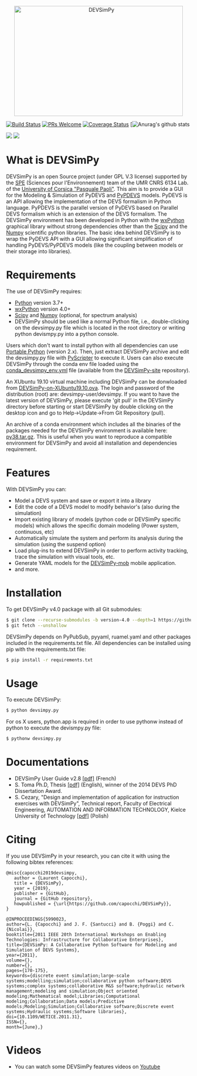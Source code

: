 <p align="center">
<img width="460" height="300" src="https://github.com/capocchi/DEVSimPy/blob/version-4.0/splash/splash.png" alt='DEVSimPy'>
</p>

[![Build Status](https://travis-ci.org/capocchi/DEVSimPy.svg?branch=master)](https://travis-ci.org/capocchi/DEVSimPy)
[![PRs Welcome](https://img.shields.io/badge/PRs-welcome-brightgreen.svg?style=flat-square)](http://makeapullrequest.com)
[![Coverage Status](https://coveralls.io/repos/github/capocchi/DEVSimPy/badge.svg?branch=master)](https://coveralls.io/github/capocchi/DEVSimPy?branch=master)
[![Anurag's github stats](https://github-readme-stats.vercel.app/api?username=anuraghazra)

<a href="https://codeclimate.com/github/capocchi/DEVSimPy/maintainability"><img src="https://api.codeclimate.com/v1/badges/f5c94ecbfb6a3c8986be/maintainability" /></a>
<a href="https://codeclimate.com/github/capocchi/DEVSimPy/test_coverage"><img src="https://api.codeclimate.com/v1/badges/f5c94ecbfb6a3c8986be/test_coverage" /></a>

# What is DEVSimPy
DEVSimPy is an open Source project (under GPL V.3 license) supported by the [SPE](http://http://spe.univ-corse.fr/) (Sciences pour l'Environnement) team of the UMR CNRS 6134 Lab. of the [University of Corsica "Pasquale Paoli"](http://univ-corse.fr). This aim is to provide a GUI for the Modeling & Simulation of PyDEVS and [PyPDEVS](http://msdl.cs.mcgill.ca/projects/DEVS/PythonPDEVS) models. PyDEVS is an API allowing the implementation of the DEVS formalism in Python language. PyPDEVS is the parallel version of PyDEVS based on Parallel DEVS formalism which is an extension of the DEVS formalism. 
 The DEVSimPy environment has been developed in Python with the [wxPython](http://www.wxpython.org) graphical library without 
strong dependencies other than the [Scipy](http://www.scipy.org) and the [Numpy](http://www.numpy.org) scientific python libraries. The basic idea behind DEVSimPy is to wrap the PyDEVS API with a GUI allowing significant simplification of handling PyDEVS/PyPDEVS models (like the coupling between models or their storage into libraries).

# Requirements
The use of DEVSimPy requires:

- [Python](http://www.python.org) version 3.7+
- [wxPython](http://www.wxpython.org) version 4.0+
- [Scipy](http://www.scipy.org) and [Numpy](http://www.numpy.org) (optional, for spectrum analysis)
- DEVSimPy should be used like a normal Python file, i.e., double-clicking on the devsimpy.py file which is located in the root directory or writing python devismpy.py into a python console.

Users which don't want to install python with all dependencies can use [Portable Python](http://portablepython.com) (version 2.x). Then, just extract DEVSimPy archive and edit the devsimpy.py file with [PyScripter](https://sourceforge.net/projects/pyscripter/) to execute it. Users can also execute DEVSimPy through the conda env file loaded using the [conda_devsimpy_env.yml](https://github.com/capocchi/DEVSimPy-site/raw/gh-pages/conda_devsimpy_env.yml) file (available from the [DEVSimPy-site](https://github.com/capocchi/DEVSimPy-site) repository).

An XUbuntu 19.10 virtual machine including DEVSimPy can be donwloaded from [DEVSimPy-on-XUbuntu19.10.ova](https://mycore.core-cloud.net/index.php/s/o8T8mAzmuuHDokh). The login and password of the distribution (root) are: devsimpy-user/devsimpy. If you want to have the latest version of DEVSimPy, please execute 'git pull' in the DEVSimPy directory before starting or start DEVSimPy by double clicking on the desktop icon and go to Help->Update->From Git Repository (pull).

An archive of a conda environment which includes all the binaries of the packages needed for the DEVSimPy environment is available here: [py38.tar.gz](https://mycore.core-cloud.net/index.php/s/5nNgyvwps6O2kUy). This is useful when you want to reproduce a compatible environment for DEVSimPy and avoid all installation and dependencies requirement. 

# Features
With DEVSimPy you can:

- Model a DEVS system and save or export it into a library
- Edit the code of a DEVS model to modify behavior's (also during the simulation)
- Import existing library of models (python code or DEVSimPy specific models) which allows the specific domain modeling (Power system, continuous, etc)
- Automatically simulate the system and perform its analysis during the simulation (using the suspend option)
- Load plug-ins to extend DEVSimPy in order to perform activity tracking, trace the simulation with visual tools, etc.
- Generate YAML models for the [DEVSimPy-mob](https://github.com/capocchi/DEVSimPy_mob) mobile application.
- and more.

# Installation

To get DEVSimPy v4.0 package with all Git submodules: 
```sh
$ git clone --recurse-submodules -b version-4.0 --depth=1 https://github.com/capocchi/DEVSimPy.git
$ git fetch --unshallow 
```

DEVSimPy depends on PyPubSub, pyyaml, ruamel.yaml and other packages included in the requirements.txt file. 
All dependencies can be installed using pip with the requirements.txt file:
```sh
$ pip install -r requirements.txt
```
# Usage
To execute DEVSimPy:
```sh
$ python devsimpy.py
```

For os X users, python.app is required in order to use pythonw instead of python to execute the devismpy.py file:
```sh
$ pythonw devsimpy.py
```
# Documentations
 - DEVSimPy User Guide v2.8 [[pdf]](http://portailweb.universita.corsica/stockage_public/portail/baaaaaes/files/DEVSimPy_guide_utilisateur.pdf) (French)
 - S. Toma Ph.D, Thesis [[pdf]](https://hal.archives-ouvertes.fr/tel-01141844/document) (English), winner of the 2014 DEVS PhD Dissertation Award.
 - S. Cezary, "Design and implementation of application for instruction exercises with DEVSimPy", Technical report, Faculty of Electrical Engineering, AUTOMATION AND INFORMATION TECHNOLOGY, Kielce University of Technology [[pdf]](http://portailweb.universita.corsica/stockage_public/portail/baaaaaes/files/report_Cezary.pdf) (Polish)

# Citing
 If you use DEVSimPy in your research, you can cite it with using the following bibtex references:
 ```
@misc{capocchi2019devsimpy,
    author = {Laurent Capocchi},
    title = {DEVSimPy},
    year = {2019},
    publisher = {GitHub},
    journal = {GitHub repository},
    howpublished = {\url{https://github.com/capocchi/DEVSimPy}},
}

@INPROCEEDINGS{5990023,
author={L. {Capocchi} and J. F. {Santucci} and B. {Poggi} and C. {Nicolai}},
booktitle={2011 IEEE 20th International Workshops on Enabling Technologies: Infrastructure for Collaborative Enterprises},
title={DEVSimPy: A Collaborative Python Software for Modeling and Simulation of DEVS Systems},
year={2011},
volume={},
number={},
pages={170-175},
keywords={discrete event simulation;large-scale systems;modelling;simulation;collaborative python software;DEVS systems;complex systems;collaborative M&S software;hydraulic network management;modeling and simulation;Object oriented modeling;Mathematical model;Libraries;Computational modeling;Collaboration;Data models;Predictive models;Modeling;Simulation;Collaborative software;Discrete event systems;Hydraulic systems;Software libraries},
doi={10.1109/WETICE.2011.31},
ISSN={},
month={June},}
```

# Videos
- You can watch some DEVSimPy features videos on [Youtube](https://www.youtube.com/results?search_query=devsimpy)
